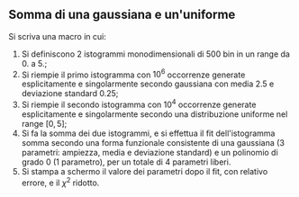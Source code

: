 ## Somma di una gaussiana e un'uniforme

Si scriva una macro in cui:

1. Si definiscono 2 istogrammi monodimensionali di 500 bin in un range da 0. a 5.;
2. Si riempie il primo istogramma con $10^6$ occorrenze generate esplicitamente e singolarmente secondo gaussiana con media 2.5 e deviazione standard 0.25;
3. Si riempie il secondo istogramma con $10^4$ occorrenze generate esplicitamente e singolarmente secondo una distribuzione uniforme nel range $[0,5]$;
4. Si fa la somma dei due istogrammi, e si effettua il fit dell'istogramma somma secondo una forma funzionale consistente di una gaussiana (3 parametri: ampiezza, media e deviazione standard) e un polinomio di grado 0 (1 parametro), per un totale di 4 parametri liberi.
5. Si stampa a schermo il valore dei parametri dopo il fit, con relativo errore, e il $\chi ^2$ ridotto.
